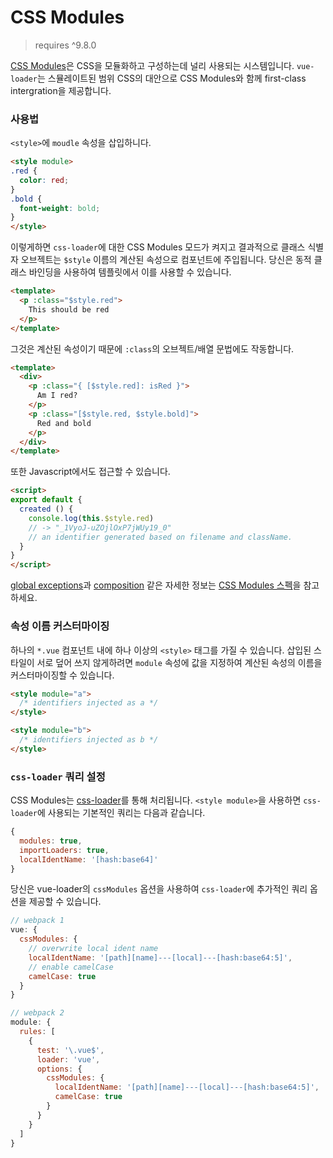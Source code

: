 # CSS Modules

> requires ^9.8.0

[CSS Modules](https://github.com/css-modules/css-modules)은 CSS을 모듈화하고 구성하는데 널리 사용되는 시스템입니다. `vue-loader`는 스뮬레이트된 범위 CSS의 대안으로 CSS Modules와 함께 first-class intergration을 제공합니다.

### 사용법

`<style>`에 `moudle` 속성을 삽입하니다.

``` html
<style module>
.red {
  color: red;
}
.bold {
  font-weight: bold;
}
</style>
```

이렇게하면 `css-loader`에 대한 CSS Modules 모드가 켜지고 결과적으로 클래스 식별자 오브젝트는 `$style` 이름의 계산된 속성으로 컴포넌트에 주입됩니다. 당신은 동적 클래스 바인딩을 사용하여 템플릿에서 이를 사용할 수 있습니다.

``` html
<template>
  <p :class="$style.red">
    This should be red
  </p>
</template>
```

그것은 계산된 속성이기 때문에 `:class`의 오브젝트/배열 문법에도 작동합니다.

``` html
<template>
  <div>
    <p :class="{ [$style.red]: isRed }">
      Am I red?
    </p>
    <p :class="[$style.red, $style.bold]">
      Red and bold
    </p>
  </div>
</template>
```

또한 Javascript에서도 접근할 수 있습니다.

``` html
<script>
export default {
  created () {
    console.log(this.$style.red)
    // -> "_1VyoJ-uZOjlOxP7jWUy19_0"
    // an identifier generated based on filename and className.
  }
}
</script>
```

[global exceptions](https://github.com/css-modules/css-modules#exceptions)과 [composition](https://github.com/css-modules/css-modules#composition) 같은 자세한 정보는 [CSS Modules 스펙](https://github.com/css-modules/css-modules)을 참고하세요.

### 속성 이름 커스터마이징

하나의 `*.vue` 컴포넌트 내에 하나 이상의 `<style>` 태그를 가질 수 있습니다. 삽입된 스타일이 서로 덮어 쓰지 않게하려면 `module` 속성에 값을 지정하여 계산된 속성의 이름을 커스터마이징할 수 있습니다.

``` html
<style module="a">
  /* identifiers injected as a */
</style>

<style module="b">
  /* identifiers injected as b */
</style>
```

### `css-loader` 쿼리 설정

CSS Modules는 [css-loader](https://github.com/webpack/css-loader)를 통해 처리됩니다. `<style module>`을 사용하면 `css-loader`에 사용되는 기본적인 쿼리는 다음과 같습니다.

``` js
{
  modules: true,
  importLoaders: true,
  localIdentName: '[hash:base64]'
}
```

당신은 vue-loader의 `cssModules` 옵션을 사용하여 `css-loader`에 추가적인 쿼리 옵션을 제공할 수 있습니다.

``` js
// webpack 1
vue: {
  cssModules: {
    // overwrite local ident name
    localIdentName: '[path][name]---[local]---[hash:base64:5]',
    // enable camelCase
    camelCase: true
  }
}

// webpack 2
module: {
  rules: [
    {
      test: '\.vue$',
      loader: 'vue',
      options: {
        cssModules: {
          localIdentName: '[path][name]---[local]---[hash:base64:5]',
          camelCase: true
        }
      }
    }
  ]
}
```
